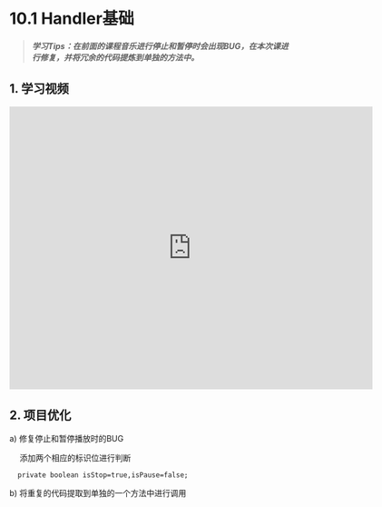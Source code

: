 # 10.1 Handler基础

>##### 学习Tips：在前面的课程音乐进行停止和暂停时会出现BUG，在本次课进行修复，并将冗余的代码提炼到单独的方法中。

## 1. 学习视频

<iframe frameborder="0" width="640" height="498" src="https://v.qq.com/iframe/player.html?vid=z0180bhmznp&tiny=0&auto=0" allowfullscreen></iframe>

## 2. 项目优化

a) 修复停止和暂停播放时的BUG

　 添加两个相应的标识位进行判断
  
```
  private boolean isStop=true,isPause=false;
```

b) 将重复的代码提取到单独的一个方法中进行调用